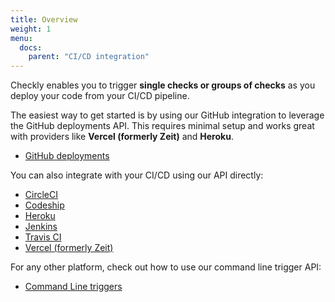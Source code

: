 ```yaml
---
title: Overview
weight: 1
menu:
  docs:
    parent: "CI/CD integration"
---
```


Checkly enables you to trigger **single checks or groups of checks** as you deploy your code from your CI/CD pipeline. 

The easiest way to get started is by using our GitHub integration to leverage the GitHub deployments API. This requires minimal setup and works great with providers like **Vercel (formerly Zeit)** and **Heroku**.

- [GitHub deployments](/docs/cicd/github/)

You can also integrate with your CI/CD using our API directly:

- [CircleCI](/docs/cicd/circleci/)
- [Codeship](/docs/cicd/codeship/)
- [Heroku](/docs/cicd/heroku/)
- [Jenkins](/docs/cicd/jenkins/)
- [Travis CI](/docs/cicd/travisci/)
- [Vercel (formerly Zeit)](/docs/cicd/vercel/)

For any other platform, check out how to use our command line trigger API:

- [Command Line triggers](/docs/cicd/triggers/)
